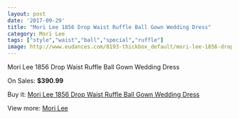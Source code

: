 ```yaml
---
layout: post
date: '2017-09-29'
title: "Mori Lee 1856 Drop Waist Ruffle Ball Gown Wedding Dress"
category: Mori Lee
tags: ["style","waist","ball","special","ruffle"]
image: http://www.eudances.com/8193-thickbox_default/mori-lee-1856-drop-waist-ruffle-ball-gown-wedding-dress.jpg
---
```

Mori Lee 1856 Drop Waist Ruffle Ball Gown Wedding Dress

On Sales: **$390.99**
<a href="https://www.eudances.com/en/mori-lee/2836-mori-lee-1856-drop-waist-ruffle-ball-gown-wedding-dress.html"><amp-img layout="responsive" width="600" height="600" src="//www.eudances.com/8193-thickbox_default/mori-lee-1856-drop-waist-ruffle-ball-gown-wedding-dress.jpg" alt="Mori Lee 1856 Drop Waist Ruffle Ball Gown Wedding Dress 0" /></a>
<a href="https://www.eudances.com/en/mori-lee/2836-mori-lee-1856-drop-waist-ruffle-ball-gown-wedding-dress.html"><amp-img layout="responsive" width="600" height="600" src="//www.eudances.com/8197-thickbox_default/mori-lee-1856-drop-waist-ruffle-ball-gown-wedding-dress.jpg" alt="Mori Lee 1856 Drop Waist Ruffle Ball Gown Wedding Dress 1" /></a>
<a href="https://www.eudances.com/en/mori-lee/2836-mori-lee-1856-drop-waist-ruffle-ball-gown-wedding-dress.html"><amp-img layout="responsive" width="600" height="600" src="//www.eudances.com/8196-thickbox_default/mori-lee-1856-drop-waist-ruffle-ball-gown-wedding-dress.jpg" alt="Mori Lee 1856 Drop Waist Ruffle Ball Gown Wedding Dress 2" /></a>
<a href="https://www.eudances.com/en/mori-lee/2836-mori-lee-1856-drop-waist-ruffle-ball-gown-wedding-dress.html"><amp-img layout="responsive" width="600" height="600" src="//www.eudances.com/8195-thickbox_default/mori-lee-1856-drop-waist-ruffle-ball-gown-wedding-dress.jpg" alt="Mori Lee 1856 Drop Waist Ruffle Ball Gown Wedding Dress 3" /></a>
<a href="https://www.eudances.com/en/mori-lee/2836-mori-lee-1856-drop-waist-ruffle-ball-gown-wedding-dress.html"><amp-img layout="responsive" width="600" height="600" src="//www.eudances.com/8194-thickbox_default/mori-lee-1856-drop-waist-ruffle-ball-gown-wedding-dress.jpg" alt="Mori Lee 1856 Drop Waist Ruffle Ball Gown Wedding Dress 4" /></a>

Buy it: [Mori Lee 1856 Drop Waist Ruffle Ball Gown Wedding Dress](https://www.eudances.com/en/mori-lee/2836-mori-lee-1856-drop-waist-ruffle-ball-gown-wedding-dress.html "Mori Lee 1856 Drop Waist Ruffle Ball Gown Wedding Dress")

View more: [Mori Lee](https://www.eudances.com/en/9-mori-lee "Mori Lee")
